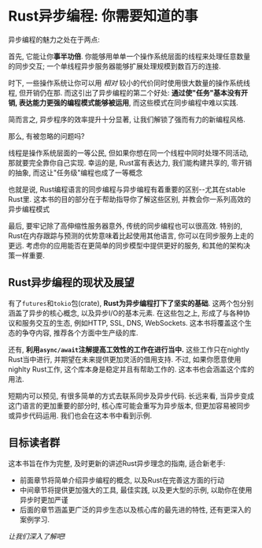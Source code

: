 # Rust异步编程: 你需要知道的事

异步编程的魅力之处在于两点:

首先, 它能让你**事半功倍**. 你能够用单单一个操作系统层面的线程来处理任意数量的同步交互; 一个单线程异步服务器能够扩展处理规模到数百万的连接.

时下, 一些操作系统让你可以用 _相对_ 较小的代价同时使用很大数量的操作系统线程, 但开销仍在那. 而这引出了异步编程的第二个好处: **通过使"任务"基本没有开销,  表达能力更强的编程模式能够被运用**, 而这些模式在同步编程中难以实践.

简而言之, 异步程序的效率提升十分显著, 让我们解锁了强而有力的新编程风格.

那么, 有被忽略的问题吗?

线程是操作系统层面的一等公民, 但如果你想在同一个线程中同时处理不同活动, 那就要完全靠你自己实现. 幸运的是, Rust富有表达力, 我们能构建共享的, 零开销的抽象, 而这让"任务级"编程也成了一等概念

也就是说, Rust编程语言的同步编程与异步编程有着重要的区别--尤其在stable Rust里. 这本书的目的部分在于帮助指导你了解这些区别, 并教会你一系列高效的异步编程模式

最后, 要牢记除了高伸缩性服务器意外, 传统的同步编程也可以很高效. 特别的, Rust在内存跟踪与预测的优势意味着比起使用其他语言, 你可以在同步服务上走的更远. 考虑你的应用能否在更简单的同步模型中提供更好的服务, 和其他的架构决策一样重要.

## Rust异步编程的现状及展望
有了`futures`和`tokio`包(crate), **Rust为异步编程打下了坚实的基础**. 这两个包分别涵盖了异步的核心概念, 以及异步I/O的基本元素. 在这些包之上, 形成了与各种协议和服务交互的生态, 例如HTTP, SSL, DNS, WebSockets. 这本书将覆盖这个生态的争夺内容, 推荐各个方面中生产级的库.

还有, **利用`async/await`注解提高工效性的工作在进行当中.** 这些工作只在nightly Rust当中进行, 并期望在未来提供更加灵活的借用支持. 不过, 如果你愿意使用nighlty Rust工作, 这个库本身是稳定并且有帮助工作的. 这本书也会涵盖这个库的用法.

短期内可以预见, 有很多简单的方式去联系同步及异步代码. 长远来看, 当异步变成这门语言的更加重要的部分时, 核心库可能会重写为异步版本, 但更加容易被同步或异步代码运用. 我们也会在这本书中看到示例.

## 目标读者群
这本书旨在作为完整, 及时更新的讲述Rust异步理念的指南, 适合新老手:

- 前面章节将简单介绍异步编程的概念, 以及Rust在完善这方面的行动
- 中间章节将提供更加强大的工具, 最佳实践, 以及更大型的示例, 以助你在使用异步时更加严谨
- 后面的章节涵盖更广泛的异步生态以及核心库的最先进的特性, 还有更深入的案例学习.

_让我们深入了解吧!_
